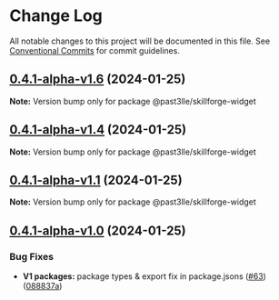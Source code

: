 # Change Log

All notable changes to this project will be documented in this file.
See [Conventional Commits](https://conventionalcommits.org) for commit guidelines.

## [0.4.1-alpha-v1.6](https://github.com/PAST3LLE/past3lle-monorepo/compare/@past3lle/skillforge-widget@0.4.1-alpha-v1.5...@past3lle/skillforge-widget@0.4.1-alpha-v1.6) (2024-01-25)

**Note:** Version bump only for package @past3lle/skillforge-widget





## [0.4.1-alpha-v1.4](https://github.com/PAST3LLE/past3lle-monorepo/compare/@past3lle/skillforge-widget@0.4.1-alpha-v1.3...@past3lle/skillforge-widget@0.4.1-alpha-v1.4) (2024-01-25)

**Note:** Version bump only for package @past3lle/skillforge-widget





## [0.4.1-alpha-v1.1](https://github.com/PAST3LLE/past3lle-monorepo/compare/@past3lle/skillforge-widget@0.4.1-alpha-v1.0...@past3lle/skillforge-widget@0.4.1-alpha-v1.1) (2024-01-25)

**Note:** Version bump only for package @past3lle/skillforge-widget





## [0.4.1-alpha-v1.0](https://github.com/PAST3LLE/past3lle-monorepo/compare/@past3lle/skillforge-widget@0.4.0...@past3lle/skillforge-widget@0.4.1-alpha-v1.0) (2024-01-25)


### Bug Fixes

* **V1 packages:**  package types & export fix in package.jsons ([#63](https://github.com/PAST3LLE/past3lle-monorepo/issues/63)) ([088837a](https://github.com/PAST3LLE/past3lle-monorepo/commit/088837aab3b1b1de1bab441be90880199b7af62b))
